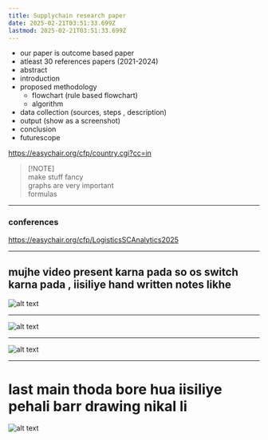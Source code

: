 ```yaml
---
title: Supplychain research paper
date: 2025-02-21T03:51:33.699Z
lastmod: 2025-02-21T03:51:33.699Z
---
```

* our paper is outcome based paper
* atleast 30 references papers (2021-2024)
* abstract
* introduction
* proposed methodology
  * flowchart (rule based flowchart)
  * algorithm
* data collection (sources, steps , description)
* output (show as a screenshot)
* conclusion
* futurescope

https://easychair.org/cfp/country.cgi?cc=in

> \[!NOTE]\
> make stuff fancy\
> graphs are very important\
> formulas

***

### conferences

https://easychair.org/cfp/LogisticsSCAnalytics2025

***

## mujhe video present karna pada so os switch karna pada , iisiliye hand written notes likhe

![alt text](/home/yash/geeksdirectory.github.io/static/content/post/iEEE%20paper/Pastedimage20241219132608.png)

***

![alt text](/home/yash/geeksdirectory.github.io/static/content/post/iEEE%20paper/Pastedimage20241219132619.png)

***

![alt text](/home/yash/geeksdirectory.github.io/static/content/post/iEEE%20paper/Pastedimage20241219132632.png)

***

# last main thoda bore hua iisiliye pehali barr drawing nikal li

![alt text](/home/yash/geeksdirectory.github.io/static/content/post/iEEE%20paper/Pastedimage20241219132659.png)
